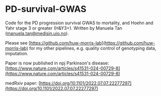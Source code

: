 # PD-survival-GWAS
Code for the PD progression survival GWAS to mortality, and Hoehn and Yahr stage 3 or greater (H&Y3+). Written by Manuela Tan (manuela.tan@medisin.uio.no).

Please see [https://github.com/huw-morris-lab](https://github.com/huw-morris-lab) for my other pipelines, e.g. quality control of genotyping data, imputation.

Paper is now published in npj Parkinson's disease: [https://www.nature.com/articles/s41531-024-00729-8](https://www.nature.com/articles/s41531-024-00729-8)

medRxiv paper: [https://doi.org/10.1101/2022.07.07.22277297](https://doi.org/10.1101/2022.07.07.22277297)


